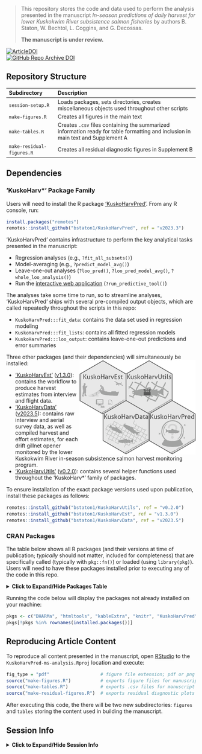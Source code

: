 
> This repository stores the code and data used to perform the analysis presented in the manuscript *In-season predictions of daily harvest for lower Kuskokwim River subsistence salmon fisheries* by authors B. Staton, W. Bechtol, L. Coggins, and G. Decossas.
>
> **The manuscript is under review.**

[![ArticleDOI](https://img.shields.io/badge/Article-PLACEHOLDER%20IF%20ACCEPTED-blue?logo=doi&logoColor=f5f5f5)]()  
[![GitHub Repo Archive DOI](https://img.shields.io/badge/GitHub%20Repo%20Archive-PLACEHOLDER%20WHEN%20MINTED-blue?logo=github)]()

## Repository Structure

| Subdirectory              | Description                                                                                                                       |
|:--------------------------|:----------------------------------------------------------------------------------------------------------------------------------|
| `session-setup.R`         | Loads packages, sets directories, creates miscellaneous objects used throughout other scripts                                     |
| `make-figures.R`          | Creates all figures in the main text                                                                                              |
| `make-tables.R`           | Creates `.csv` files containing the summarized information ready for table formatting and inclusion in main text and Supplement A |
| `make-residual-figures.R` | Creates all residual diagnostic figures in Supplement B                                                                           |

## Dependencies

### ’KuskoHarv\*’ Package Family

Users will need to install the R package [‘KuskoHarvPred’](https://github.com/bstaton1/KuskoHarvPred).
From any R console, run:

``` r
install.packages("remotes")
remotes::install_github("bstaton1/KuskoHarvPred", ref = "v2023.3")
```

‘KuskoHarvPred’ contains infrastructure to perform the key analytical tasks presented in the manuscript:

- Regression analyses (e.g., `?fit_all_subsets()`)
- Model-averaging (e.g., `?predict_model_avg()`)
- Leave-one-out analyses (`?loo_pred()`, `?loo_pred_model_avg()`, `?whole_loo_analysis()`)
- Run the [interactive web application](https://bstaton.shinyapps.io/KuskoHarvPred-tool/) (`?run_predictive_tool()`)

The analyses take some time to run, so to streamline analyses, ‘KuskoHarvPred’ ships with several pre-compiled output objects, which are called repeatedly throughout the scripts in this repo:

- `KuskoHarvPred:::fit_data`: contains the data set used in regression modeling
- `KuskoHarvPred:::fit_lists`: contains all fitted regression models
- `KuskoHarvPred:::loo_output`: contains leave-one-out predictions and error summaries

Three other packages (and their dependencies) will simultaneously be installed: <img src="https://github.com/bstaton1/KuskoHarvPred/blob/v2023.3/inst/rstudio/KuskoHarvPred-tool/resources/all-logo-grouped.png?raw=true" align="right" height="250px"/>

- [‘KuskoHarvEst’](https://github.com/bstaton1/KuskoHarvEst) ([v1.3.0](https://github.com/bstaton1/KuskoHarvEst/releases/tag/v1.3.0)): contains the workflow to produce harvest estimates from interview and flight data.
- [‘KuskoHarvData’](https://github.com/bstaton1/KuskoHarvData) ([v2023.5](https://github.com/bstaton1/KuskoHarvData/releases/tag/v2023.5)): contains raw interview and aerial survey data, as well as compiled harvest and effort estimates, for each drift gillnet opener monitored by the lower Kuskokwim River in-season subsistence salmon harvest monitoring program.
- [‘KuskoHarvUtils’](https://github.com/bstaton1/KuskoHarvUtils) ([v0.2.0](https://github.com/bstaton1/KuskoHarvUtils/releases/tag/v0.2.0)): contains several helper functions used throughout the ‘KuskoHarv\*’ family of packages.

To ensure installation of the exact package versions used upon publication, install these packages as follows:

``` r
remotes::install_github("bstaton1/KuskoHarvUtils", ref = "v0.2.0")
remotes::install_github("bstaton1/KuskoHarvEst", ref = "v1.3.0")
remotes::install_github("bstaton1/KuskoHarvData", ref = "v2023.5")
```

### CRAN Packages

The table below shows all R packages (and their versions at time of publication; *typically* should not matter, included for completeness) that are specifically called (typically with `pkg::fn()`) or loaded (using `library(pkg)`).
Users will need to have these packages installed prior to executing any of the code in this repo.

<details>
<summary>
<b>Click to Expand/Hide Packages Table</b>
</summary>

| Package                                                            | Version | Description                                                                           |
|:-------------------------------------------------------------------|--------:|:--------------------------------------------------------------------------------------|
| [`DHARMa`](https://CRAN.R-project.org/package=DHARMa)              |   0.4.6 | Residual Diagnostics for Hierarchical (Multi-Level / Mixed) Regression Models         |
| [`htmltools`](https://CRAN.R-project.org/package=htmltools)        | 0.5.8.1 | Tools for HTML                                                                        |
| [`kableExtra`](https://CRAN.R-project.org/package=kableExtra)      |   1.4.0 | Construct Complex Table with ‘kable’ and Pipe Syntax                                  |
| [`knitr`](https://CRAN.R-project.org/package=knitr)                |    1.48 | A General-Purpose Package for Dynamic Report Generation in R                          |
| [`KuskoHarvPred`](https://www.github.com/bstaton1/KuskoHarvPred)   |  2023.3 | Harvest and Effort Predictions for Lower Kuskokwim River Subsistence Salmon Fisheries |
| [`KuskoHarvUtils`](https://www.github.com/bstaton1/KuskoHarvUtils) |   0.2.0 | Utility Functions to Support ‘KuskoHarv’ Family of Packages                           |
| [`lubridate`](https://CRAN.R-project.org/package=lubridate)        |   1.9.3 | Make Dealing with Dates a Little Easier                                               |
| [`MuMIn`](https://CRAN.R-project.org/package=MuMIn)                |  1.48.4 | Multi-Model Inference                                                                 |
| [`qgam`](https://CRAN.R-project.org/package=qgam)                  |   1.3.4 | Smooth Additive Quantile Regression Models                                            |
| [`reshape2`](https://CRAN.R-project.org/package=reshape2)          |   1.4.4 | Flexibly Reshape Data: A Reboot of the Reshape Package                                |
| [`rmarkdown`](https://CRAN.R-project.org/package=rmarkdown)        |    2.27 | Dynamic Documents for R                                                               |
| [`scales`](https://CRAN.R-project.org/package=scales)              |   1.3.0 | Scale Functions for Visualization                                                     |
| [`stringr`](https://CRAN.R-project.org/package=stringr)            |   1.5.1 | Simple, Consistent Wrappers for Common String Operations                              |
| [`this.path`](https://CRAN.R-project.org/package=this.path)        |   2.5.0 | Get Executing Script’s Path                                                           |

</details>

Running the code below will display the packages not already installed on your machine:

``` r
pkgs <- c("DHARMa", "htmltools", "kableExtra", "knitr", "KuskoHarvPred", "KuskoHarvUtils", "lubridate", "MuMIn", "qgam", "reshape2", "rmarkdown", "scales", "stringr", "this.path")
pkgs[!pkgs %in% rownames(installed.packages())]
```

## Reproducing Article Content

To reproduce all content presented in the manuscript, open [RStudio](https://posit.co/download/rstudio-desktop/) to the `KuskoHarvPred-ms-analysis.Rproj` location and execute:

``` r
fig_type = "pdf"                   # figure file extension; pdf or png
source("make-figures.R")           # exports figure files for manuscript
source("make-tables.R")            # exports .csv files for manuscript
source("make-residual-figures.R")  # exports residual diagnostic plots
```

After executing this code, the there will be two new subdirectories: `figures` and `tables` storing the content used in building the manuscript.

## Session Info

<details>
<summary>
<b>Click to Expand/Hide Session Info</b>
</summary>

    ## ─ Session info ───────────────────────────────────────────────────────────────
    ##  setting  value
    ##  version  R version 4.4.1 (2024-06-14 ucrt)
    ##  os       Windows 11 x64 (build 22631)
    ##  system   x86_64, mingw32
    ##  ui       RTerm
    ##  language (EN)
    ##  collate  English_United States.utf8
    ##  ctype    English_United States.utf8
    ##  tz       America/Los_Angeles
    ##  date     2024-08-31
    ##  pandoc   3.1.11 @ C:/Program Files/RStudio/resources/app/bin/quarto/bin/tools/ (via rmarkdown)
    ## 
    ## ─ Packages ───────────────────────────────────────────────────────────────────
    ##  ! package        * version  date (UTC) lib source
    ##    boot             1.3-30   2024-02-26 [2] CRAN (R 4.4.1)
    ##    cli              3.6.3    2024-06-21 [1] CRAN (R 4.4.1)
    ##    codetools        0.2-20   2024-03-31 [2] CRAN (R 4.4.1)
    ##    colorspace       2.1-1    2024-07-26 [1] CRAN (R 4.4.1)
    ##    DHARMa         * 0.4.6    2022-09-08 [1] CRAN (R 4.4.1)
    ##    digest           0.6.36   2024-06-23 [1] CRAN (R 4.4.1)
    ##    doParallel       1.0.17   2022-02-07 [1] CRAN (R 4.4.1)
    ##    evaluate         0.24.0   2024-06-10 [1] CRAN (R 4.4.1)
    ##    fastmap          1.2.0    2024-05-15 [1] CRAN (R 4.4.1)
    ##    foreach          1.5.2    2022-02-02 [1] CRAN (R 4.4.1)
    ##    generics         0.1.3    2022-07-05 [1] CRAN (R 4.4.1)
    ##    glue             1.7.0    2024-01-09 [1] CRAN (R 4.4.1)
    ##    htmltools      * 0.5.8.1  2024-04-04 [1] CRAN (R 4.4.1)
    ##    httpuv           1.6.15   2024-03-26 [1] CRAN (R 4.4.1)
    ##    iterators        1.0.14   2022-02-05 [1] CRAN (R 4.4.1)
    ##    kableExtra     * 1.4.0    2024-01-24 [1] CRAN (R 4.4.1)
    ##    knitr          * 1.48     2024-07-07 [1] CRAN (R 4.4.1)
    ##    KuskoHarvPred  * 2023.3   2024-08-31 [1] Github (bstaton1/KuskoHarvPred@cf202f9)
    ##    KuskoHarvUtils * 0.2.0    2024-08-14 [1] Github (bstaton1/KuskoHarvUtils@a8e6faa)
    ##    later            1.3.2    2023-12-06 [1] CRAN (R 4.4.1)
    ##    lattice          0.22-6   2024-03-20 [2] CRAN (R 4.4.1)
    ##    lifecycle        1.0.4    2023-11-07 [1] CRAN (R 4.4.1)
    ##    lme4             1.1-35.5 2024-07-03 [1] CRAN (R 4.4.1)
    ##    lubridate      * 1.9.3    2023-09-27 [1] CRAN (R 4.4.1)
    ##    magrittr         2.0.3    2022-03-30 [1] CRAN (R 4.4.1)
    ##    MASS             7.3-60.2 2024-04-26 [2] CRAN (R 4.4.1)
    ##    Matrix           1.7-0    2024-04-26 [2] CRAN (R 4.4.1)
    ##    mgcv           * 1.9-1    2023-12-21 [2] CRAN (R 4.4.1)
    ##    mime             0.12     2021-09-28 [1] CRAN (R 4.4.0)
    ##    minqa            1.2.7    2024-05-20 [1] CRAN (R 4.4.1)
    ##    MuMIn          * 1.48.4   2024-06-22 [1] CRAN (R 4.4.1)
    ##    munsell          0.5.1    2024-04-01 [1] CRAN (R 4.4.1)
    ##    nlme           * 3.1-164  2023-11-27 [2] CRAN (R 4.4.1)
    ##    nloptr           2.1.1    2024-06-25 [1] CRAN (R 4.4.1)
    ##    plyr             1.8.9    2023-10-02 [1] CRAN (R 4.4.1)
    ##    promises         1.3.0    2024-04-05 [1] CRAN (R 4.4.1)
    ##    qgam           * 1.3.4    2021-11-22 [1] CRAN (R 4.4.1)
    ##    R6               2.5.1    2021-08-19 [1] CRAN (R 4.4.1)
    ##    Rcpp             1.0.13   2024-07-17 [1] CRAN (R 4.4.1)
    ##    renv             1.0.7    2024-04-11 [1] CRAN (R 4.4.1)
    ##    reshape2       * 1.4.4    2020-04-09 [1] CRAN (R 4.4.1)
    ##    rlang            1.1.4    2024-06-04 [1] CRAN (R 4.4.1)
    ##    rmarkdown      * 2.27     2024-05-17 [1] CRAN (R 4.4.1)
    ##    rstudioapi       0.16.0   2024-03-24 [1] CRAN (R 4.4.1)
    ##    scales         * 1.3.0    2023-11-28 [1] CRAN (R 4.4.1)
    ##    sessioninfo      1.2.2    2021-12-06 [1] CRAN (R 4.4.1)
    ##    shiny            1.9.1    2024-08-01 [1] CRAN (R 4.4.1)
    ##    stringi          1.8.4    2024-05-06 [1] CRAN (R 4.4.0)
    ##    stringr        * 1.5.1    2023-11-14 [1] CRAN (R 4.4.1)
    ##    svglite          2.1.3    2023-12-08 [1] CRAN (R 4.4.1)
    ##    systemfonts      1.1.0    2024-05-15 [1] CRAN (R 4.4.1)
    ##  D this.path      * 2.5.0    2024-06-29 [1] CRAN (R 4.4.1)
    ##    timechange       0.3.0    2024-01-18 [1] CRAN (R 4.4.1)
    ##    vctrs            0.6.5    2023-12-01 [1] CRAN (R 4.4.1)
    ##    viridisLite      0.4.2    2023-05-02 [1] CRAN (R 4.4.1)
    ##    xfun             0.46     2024-07-18 [1] CRAN (R 4.4.1)
    ##    xml2             1.3.6    2023-12-04 [1] CRAN (R 4.4.1)
    ##    xtable           1.8-4    2019-04-21 [1] CRAN (R 4.4.1)
    ##    yaml             2.3.10   2024-07-26 [1] CRAN (R 4.4.1)
    ## 
    ##  [1] C:/Users/bstaton/AppData/Local/R/win-library/4.4
    ##  [2] C:/Program Files/R/R-4.4.1/library
    ## 
    ##  D ── DLL MD5 mismatch, broken installation.
    ## 
    ## ──────────────────────────────────────────────────────────────────────────────

</details>
